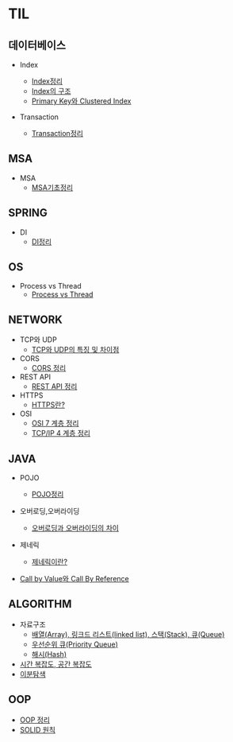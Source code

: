 # TIL
## 데이터베이스
* Index
  * [Index정리](https://github.com/zeroempty2/TIL/blob/main/DATABASE/Index/Index.md)
  * [Index의 구조](https://github.com/zeroempty2/TIL/blob/main/DATABASE/Index/Index%20data%20structure.md)
  * [Primary Key와 Clustered Index](https://github.com/zeroempty2/TIL/blob/main/DATABASE/Index/Clustered%20Index.md)

* Transaction
  * [Transaction정리](https://github.com/zeroempty2/TIL/blob/main/DATABASE/Transaction.md)

## MSA
* MSA
  * [MSA기초정리](https://github.com/zeroempty2/TIL/blob/main/MSA/MSA.md)

## SPRING
* DI
  * [DI정리](https://github.com/zeroempty2/TIL/blob/main/SPRING/DI.md)

## OS
* Process vs Thread
  * [Process vs Thread](https://github.com/zeroempty2/TIL/blob/main/OS/Process%20vs%20Thread.md)

## NETWORK
* TCP와 UDP
  * [TCP와 UDP의 특징 및 차이점](https://github.com/zeroempty2/TIL/blob/main/NETWORK/TCP와UDP.md)
* CORS
  * [CORS 정리](https://github.com/zeroempty2/TIL/blob/main/NETWORK/CORS.md)
* REST API
  * [REST API 정리](https://github.com/zeroempty2/TIL/blob/main/NETWORK/REST%20API.md)
* HTTPS
  * [HTTPS란?](https://github.com/zeroempty2/TIL/blob/main/NETWORK/HTTPS.md)
* OSI
  * [OSI 7 계층 정리](https://github.com/zeroempty2/TIL/blob/main/NETWORK/OSI/OSI%207%20Layer.md)
  * [TCP/IP 4 계층 정리](https://github.com/zeroempty2/TIL/blob/main/NETWORK/OSI/TCP%26IP%204%20Layer.md)
## JAVA
* POJO
  * [POJO정리](https://github.com/zeroempty2/TIL/blob/main/JAVA/POJO.md)

* 오버로딩,오버라이딩
  * [오버로딩과 오버라이딩의 차이](https://github.com/zeroempty2/TIL/blob/main/JAVA/Overloading%20vs%20Overriding.md)

* 제네릭
  * [제네릭이란?](https://github.com/zeroempty2/TIL/blob/main/JAVA/Generic.md)

* [Call by Value와 Call By Reference](https://github.com/zeroempty2/TIL/blob/main/JAVA/CallbyValue.md)


## ALGORITHM
* 자료구조
  * [배열(Array), 링크드 리스트(linked list), 스택(Stack), 큐(Queue)](https://github.com/zeroempty2/TIL/blob/main/ALGORITHM/선형%20자료구조%20-%20배열(Array)%2C%20링크드%20리스트(linked%20list)%2C%20스택(Stack)%2C%20큐(Queue).md)
  * [우선순위 큐(Priority Queue)](https://github.com/zeroempty2/TIL/blob/main/ALGORITHM/Priority%20Queue.md)
  * [해시(Hash)](https://github.com/zeroempty2/TIL/blob/main/ALGORITHM/Hash.md)
* [시간 복잡도, 공간 복잡도](https://github.com/zeroempty2/TIL/blob/main/ALGORITHM/Complexity.md)
* [이분탐색](https://github.com/zeroempty2/TIL/blob/main/ALGORITHM/Binary%20Search.md)
## OOP
  * [OOP 정리](https://github.com/zeroempty2/TIL/blob/main/OOP/OOP.md)
  * [SOLID 원칙](https://github.com/zeroempty2/TIL/blob/main/OOP/SOLID.md)
